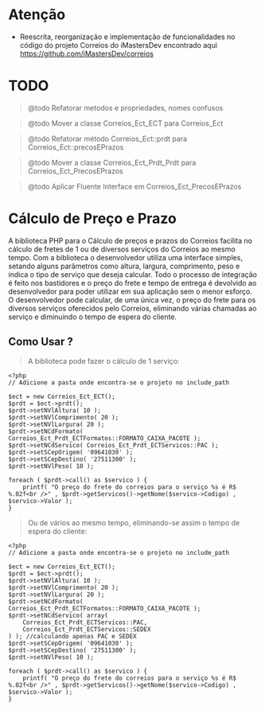 Atenção
========================
* Reescrita, reorganização e implementação de funcionalidades no código do projeto Correios do iMastersDev encontrado aqui https://github.com/iMastersDev/correios

TODO
========================
> @todo Refatorar metodos e propriedades, nomes confusos

> @todo Mover a classe Correios_Ect_ECT para Correios_Ect

> @todo Refatorar método Correios_Ect::prdt para Correios_Ect::precosEPrazos

> @todo Mover a classe Correios_Ect_Prdt_Prdt para Correios_Ect_PrecosEPrazos

> @todo Aplicar Fluente Interface em Correios_Ect_PrecosEPrazos


Cálculo de Preço e Prazo
========================

A biblioteca PHP para o Cálculo de preços e prazos do Correios facilita no cálculo de fretes de 1 ou de diversos serviços do Correios ao mesmo tempo.
Com a biblioteca o desenvolvedor utiliza uma interface simples, setando alguns parâmetros como altura, largura, comprimento, peso e indica o tipo de serviço que deseja calcular.
Todo o processo de integração é feito nos bastidores e o preço do frete e tempo de entrega é devolvido ao desenvolvedor para poder utilizar em sua aplicação sem o menor esforço.
O desenvolvedor pode calcular, de uma única vez, o preço do frete para os diversos serviços oferecidos pelo Correios, eliminando várias chamadas ao serviço e diminuindo o tempo de espera do cliente.

Como Usar ?
-----------

> A biblioteca pode fazer o cálculo de 1 serviço:

	<?php
	// Adicione a pasta onde encontra-se o projeto no include_path
	
	$ect = new Correios_Ect_ECT();
	$prdt = $ect->prdt();
	$prdt->setNVlAltura( 10 );
	$prdt->setNVlComprimento( 20 );
	$prdt->setNVlLargura( 20 );
	$prdt->setNCdFormato( Correios_Ect_Prdt_ECTFormatos::FORMATO_CAIXA_PACOTE );
	$prdt->setNCdServico( Correios_Ect_Prdt_ECTServicos::PAC );
	$prdt->setSCepOrigem( '09641030' );
	$prdt->setSCepDestino( '27511300' );
	$prdt->setNVlPeso( 10 );

	foreach ( $prdt->call() as $servico ) {
		printf( "O preço do frete do correios para o serviço %s é R$ %.02f<br />" , $prdt->getServicos()->getNome($servico->Codigo) , $servico->Valor );
	}

> Ou de vários ao mesmo tempo, eliminando-se assim o tempo de espera do cliente:
	
	<?php
	// Adicione a pasta onde encontra-se o projeto no include_path
	
	$ect = new Correios_Ect_ECT();
	$prdt = $ect->prdt();
	$prdt->setNVlAltura( 10 );
	$prdt->setNVlComprimento( 20 );
	$prdt->setNVlLargura( 20 );
	$prdt->setNCdFormato( Correios_Ect_Prdt_ECTFormatos::FORMATO_CAIXA_PACOTE );
	$prdt->setNCdServico( array(
        Correios_Ect_Prdt_ECTServicos::PAC,
        Correios_Ect_Prdt_ECTServicos::SEDEX
    ) ); //calculando apenas PAC e SEDEX
	$prdt->setSCepOrigem( '09641030' );
	$prdt->setSCepDestino( '27511300' );
	$prdt->setNVlPeso( 10 );

	foreach ( $prdt->call() as $servico ) {
		printf( "O preço do frete do correios para o serviço %s é R$ %.02f<br />" , $prdt->getServicos()->getNome($servico->Codigo) , $servico->Valor );
	}